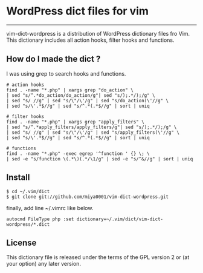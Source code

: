 # WordPress dict files for vim
---

vim-dict-wordpress is a distribution of WordPress dictionary files fro Vim.
This dictionary includes all action hooks, filter hooks and functions.

## How do I made the dict ?

 I was using grep to search hooks and functions.

    # action hooks
    find . -name "*.php" | xargs grep "do_action" \
    | sed "s/^.*do_action/do_action/g"| sed "s/);.*/);/g" \
    | sed "s/ //g" | sed "s/\"/\'/g" | sed "s/do_action(\'//g" \
    | sed "s/\'.*$//g" | sed "s/^.*(.*$//g" | sort | uniq

    # filter hooks
    find . -name "*.php" | xargs grep "apply_filters" \
    | sed "s/^.*apply_filters/apply_filters/g"| sed "s/);.*/);/g" \
    | sed "s/ //g" | sed "s/\"/\'/g" | sed "s/apply_filters(\'//g" \
    | sed "s/\'.*$//g" | sed "s/^.*(.*$//g" | sort | uniq

    # functions
    find . -name "*.php" -exec egrep '^function ' {} \; \
    | sed -e "s/function \(.*\)(.*/\1/g" | sed -e "s/^&//g" | sort | uniq

## Install

    $ cd ~/.vim/dict
    $ git clone git://github.com/miya0001/vim-dict-wordpress.git

finally, add line ~/.vimrc like below.

    autocmd FileType php :set dictionary=~/.vim/dict/vim-dict-wordpress/*.dict

## License

This dictionary file is released under the terms of the GPL version 2 or (at your option) any later version.


